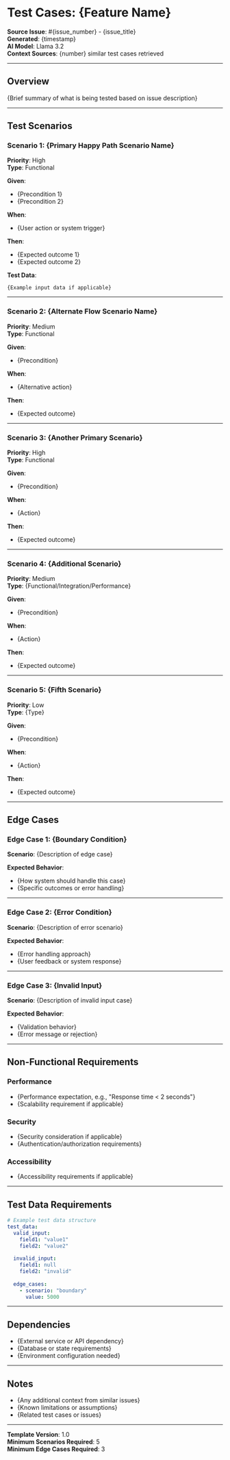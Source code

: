 # Test Cases: {Feature Name}

**Source Issue**: #{issue_number} - {issue_title}  
**Generated**: {timestamp}  
**AI Model**: Llama 3.2  
**Context Sources**: {number} similar test cases retrieved

---

## Overview

{Brief summary of what is being tested based on issue description}

---

## Test Scenarios

### Scenario 1: {Primary Happy Path Scenario Name}

**Priority**: High  
**Type**: Functional

**Given**:
- {Precondition 1}
- {Precondition 2}

**When**:
- {User action or system trigger}

**Then**:
- {Expected outcome 1}
- {Expected outcome 2}

**Test Data**:
```
{Example input data if applicable}
```

---

### Scenario 2: {Alternate Flow Scenario Name}

**Priority**: Medium  
**Type**: Functional

**Given**:
- {Precondition}

**When**:
- {Alternative action}

**Then**:
- {Expected outcome}

---

### Scenario 3: {Another Primary Scenario}

**Priority**: High  
**Type**: Functional

**Given**:
- {Precondition}

**When**:
- {Action}

**Then**:
- {Expected outcome}

---

### Scenario 4: {Additional Scenario}

**Priority**: Medium  
**Type**: {Functional/Integration/Performance}

**Given**:
- {Precondition}

**When**:
- {Action}

**Then**:
- {Expected outcome}

---

### Scenario 5: {Fifth Scenario}

**Priority**: Low  
**Type**: {Type}

**Given**:
- {Precondition}

**When**:
- {Action}

**Then**:
- {Expected outcome}

---

## Edge Cases

### Edge Case 1: {Boundary Condition}

**Scenario**: {Description of edge case}

**Expected Behavior**:
- {How system should handle this case}
- {Specific outcomes or error handling}

---

### Edge Case 2: {Error Condition}

**Scenario**: {Description of error scenario}

**Expected Behavior**:
- {Error handling approach}
- {User feedback or system response}

---

### Edge Case 3: {Invalid Input}

**Scenario**: {Description of invalid input case}

**Expected Behavior**:
- {Validation behavior}
- {Error message or rejection}

---

## Non-Functional Requirements

### Performance
- {Performance expectation, e.g., "Response time < 2 seconds"}
- {Scalability requirement if applicable}

### Security
- {Security consideration if applicable}
- {Authentication/authorization requirements}

### Accessibility
- {Accessibility requirements if applicable}

---

## Test Data Requirements

```yaml
# Example test data structure
test_data:
  valid_input:
    field1: "value1"
    field2: "value2"
  
  invalid_input:
    field1: null
    field2: "invalid"
  
  edge_cases:
    - scenario: "boundary"
      value: 5000
```

---

## Dependencies

- {External service or API dependency}
- {Database or state requirements}
- {Environment configuration needed}

---

## Notes

- {Any additional context from similar issues}
- {Known limitations or assumptions}
- {Related test cases or issues}

---

**Template Version**: 1.0  
**Minimum Scenarios Required**: 5  
**Minimum Edge Cases Required**: 3

